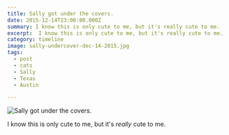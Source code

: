```yaml
---
title: Sally got under the covers.
date: 2015-12-14T23:00:00.000Z
summary: I know this is only cute to me, but it's really cute to me.
excerpt:  I know this is only cute to me, but it's really cute to me.
category: timeline
image: sally-undercover-dec-14-2015.jpg
tags:
  - post 
  - cats
  - Sally
  - Texas
  - Austin

---
```


![Sally got under the covers.](/static/img/sally/sally-undercover-dec-14-2015.jpg "Sally got under the covers.")

I know this is only cute to me, but it's _really_ cute to me.